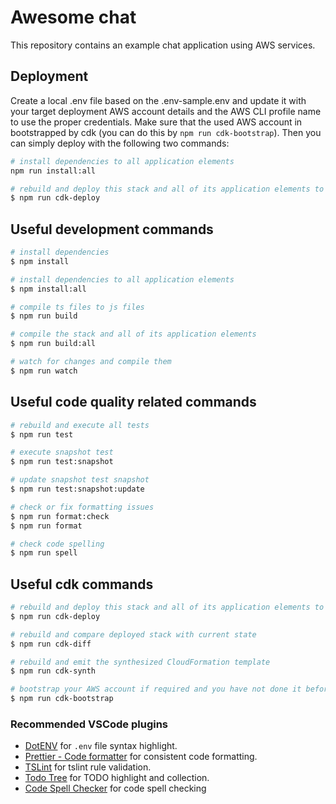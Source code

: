 # Awesome chat

This repository contains an example chat application using AWS services.

## Deployment

Create a local .env file based on the .env-sample.env and update it with your target deployment AWS account details and the AWS CLI profile name to use the proper credentials. Make sure that the used AWS account in bootstrapped by cdk (you can do this by `npm run cdk-bootstrap`). Then you can simply deploy with the following two commands:

```bash
# install dependencies to all application elements
npm run install:all

# rebuild and deploy this stack and all of its application elements to your configured (or default) AWS account/region
$ npm run cdk-deploy
```

## Useful development commands

```bash
# install dependencies
$ npm install

# install dependencies to all application elements
$ npm install:all

# compile ts files to js files
$ npm run build

# compile the stack and all of its application elements
$ npm run build:all

# watch for changes and compile them
$ npm run watch
```

## Useful code quality related commands

```bash
# rebuild and execute all tests
$ npm run test

# execute snapshot test
$ npm run test:snapshot

# update snapshot test snapshot
$ npm run test:snapshot:update

# check or fix formatting issues
$ npm run format:check
$ npm run format

# check code spelling
$ npm run spell
```

## Useful cdk commands

```bash
# rebuild and deploy this stack and all of its application elements to your configured (or default) AWS account/region
$ npm run cdk-deploy

# rebuild and compare deployed stack with current state
$ npm run cdk-diff

# rebuild and emit the synthesized CloudFormation template
$ npm run cdk-synth

# bootstrap your AWS account if required and you have not done it before
$ npm run cdk-bootstrap
```

### Recommended VSCode plugins

-   [DotENV](https://marketplace.visualstudio.com/items?itemName=mikestead.dotenv) for `.env` file syntax highlight.
-   [Prettier - Code formatter](https://marketplace.visualstudio.com/items?itemName=esbenp.prettier-vscode) for consistent code formatting.
-   [TSLint](https://marketplace.visualstudio.com/items?itemName=ms-vscode.vscode-typescript-tslint-plugin) for tslint rule validation.
-   [Todo Tree](https://marketplace.visualstudio.com/items?itemName=Gruntfuggly.todo-tree) for TODO highlight and collection.
-   [Code Spell Checker](https://marketplace.visualstudio.com/items?itemName=streetsidesoftware.code-spell-checker) for code spell checking
